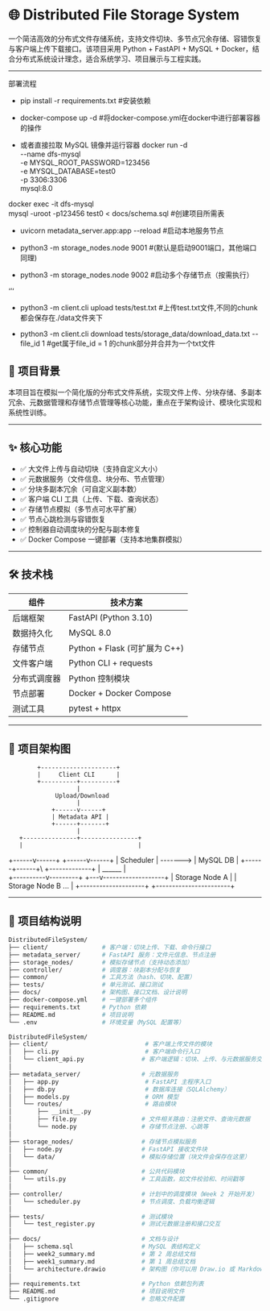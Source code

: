 # 🌐 Distributed File Storage System

一个简洁高效的分布式文件存储系统，支持文件切块、多节点冗余存储、容错恢复与客户端上传下载接口。该项目采用 Python + FastAPI + MySQL + Docker，结合分布式系统设计理念，适合系统学习、项目展示与工程实践。

---
部署流程

- pip install -r requirements.txt #安装依赖

- docker-compose up -d #将docker-compose.yml在docker中进行部署容器的操作

- 或者直接拉取 MySQL 镜像并运行容器
docker run -d \
  --name dfs-mysql \
  -e MYSQL_ROOT_PASSWORD=123456 \
  -e MYSQL_DATABASE=test0 \
  -p 3306:3306 \
  mysql:8.0

docker exec -it dfs-mysql \
  mysql -uroot -p123456 test0 < docs/schema.sql  #创建项目所需表


- uvicorn metadata_server.app:app --reload #启动本地服务节点

- python3 -m storage_nodes.node 9001 #(默认是启动9001端口，其他端口同理)

- python3 -m storage_nodes.node 9002 #启动多个存储节点（按需执行）

‘’‘

- python3 -m client.cli upload tests/test.txt #上传test.txt文件,不同的chunk都会保存在./data文件夹下

- python3 -m client.cli download tests/storage_data/download_data.txt --file_id 1 #get属于file_id = 1 的chunk部分并合并为一个txt文件

## 🧭 项目背景

本项目旨在模拟一个简化版的分布式文件系统，实现文件上传、分块存储、多副本冗余、元数据管理和存储节点管理等核心功能，重点在于架构设计、模块化实现和系统性训练。

---

## ✨ 核心功能

- ✅ 大文件上传与自动切块（支持自定义大小）
- ✅ 元数据服务（文件信息、块分布、节点管理）
- ✅ 分块多副本冗余（可自定义副本数）
- ✅ 客户端 CLI 工具（上传、下载、查询状态）
- ✅ 存储节点模拟（多节点可水平扩展）
- ✅ 节点心跳检测与容错恢复
- ✅ 控制器自动调度块的分配与副本修复
- ✅ Docker Compose 一键部署（支持本地集群模拟）

---

## 🛠️ 技术栈

| 组件             | 技术方案                     |
|------------------|------------------------------|
| 后端框架         | FastAPI (Python 3.10)        |
| 数据持久化       | MySQL 8.0                    |
| 存储节点         | Python + Flask (可扩展为 C++)|
| 文件客户端       | Python CLI + requests        |
| 分布式调度器     | Python 控制模块              |
| 节点部署         | Docker + Docker Compose      |
| 测试工具         | pytest + httpx               |

---

## 🧱 项目架构图

            +---------------------+
            |     Client CLI      |
            +----------+----------+
                       |
                 Upload/Download
                       |
                +------v------+
                | Metadata API |
                +------+-------+
                       |
       +---------------+----------------+
       |                                |
+------v------+                  +------v------+
|  Scheduler  |  ------->        |   MySQL DB   |
+------+------+\                 +-------------+
       |       \______
       |               \
+----------v---------+ +---v-------------------+
| Storage Node A | | Storage Node B ... |
+--------------------+ +-----------------------+


---

## 📁 项目结构说明

```bash
DistributedFileSystem/
├── client/               # 客户端：切块上传、下载、命令行接口
├── metadata_server/      # FastAPI 服务：文件元信息、节点注册
├── storage_nodes/        # 模拟存储节点（支持动态添加）
├── controller/           # 调度器：块副本分配与恢复
├── common/               # 工具方法（hash、切块、配置）
├── tests/                # 单元测试、接口测试
├── docs/                 # 架构图、接口文档、设计说明
├── docker-compose.yml    # 一键部署多个组件
├── requirements.txt      # Python 依赖
├── README.md             # 项目说明
└── .env                  # 环境变量（MySQL 配置等）

DistributedFileSystem/
├── client/                           # 客户端上传文件的模块
│   ├── cli.py                        # 客户端命令行入口
│   └── client_api.py                # 客户端逻辑：切块、上传、与元数据服务交互
│
├── metadata_server/                 # 元数据服务
│   ├── app.py                        # FastAPI 主程序入口
│   ├── db.py                         # 数据库连接（SQLAlchemy）
│   ├── models.py                     # ORM 模型
│   └── routes/                       # 路由模块
│       ├── __init__.py
│       ├── file.py                  # 文件相关路由：注册文件、查询元数据
│       └── node.py                  # 存储节点注册、心跳等
│
├── storage_nodes/                   # 存储节点模拟服务
│   ├── node.py                      # FastAPI 接收文件块
│   └── data/                        # 模拟存储位置（块文件会保存在这里）
│
├── common/                          # 公共代码模块
│   └── utils.py                     # 工具函数，如文件校验和、时间戳等
│
├── controller/                      # 计划中的调度模块（Week 2 开始开发）
│   └── scheduler.py                 # 节点调度、负载均衡逻辑
│
├── tests/                           # 测试模块
│   └── test_register.py             # 测试元数据注册和接口交互
│
├── docs/                            # 文档与设计
│   ├── schema.sql                   # MySQL 表结构定义
│   ├── week2_summary.md             # 第 2 周总结文档
│   ├── week1_summary.md             # 第 1 周总结文档
│   └── architecture.drawio          # 架构图（你可以用 Draw.io 或 Markdown 画）
│
├── requirements.txt                 # Python 依赖包列表
├── README.md                        # 项目说明文件
└── .gitignore                       # 忽略文件配置
